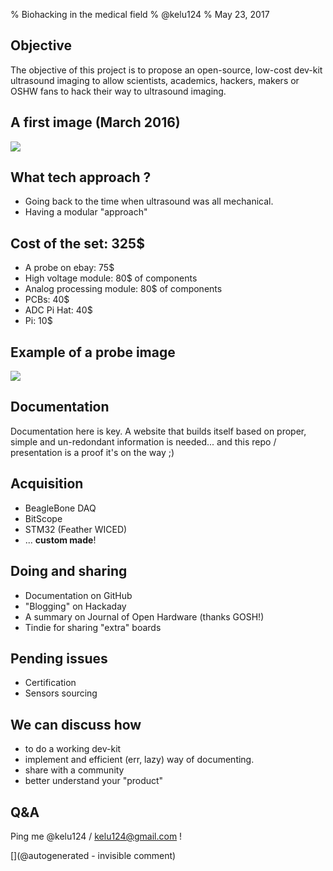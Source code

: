 % Biohacking in the medical field
% @kelu124
% May 23, 2017

## Objective

The objective of this project is to propose an open-source, low-cost dev-kit ultrasound imaging  to allow scientists, academics, hackers, makers or OSHW fans to hack their way to ultrasound imaging.

## A first image (March 2016)

![](https://github.com/kelu124/murgen-dev-kit/raw/master/worklog/Images/Session_7/MurgenComparative.png)

## What tech approach ?

* Going back to the time when ultrasound was all mechanical.
* Having a modular "approach"

## Cost of the set: 325$

* A probe on ebay: 75$
* High voltage module: 80$ of components
* Analog processing module: 80$ of components
* PCBs: 40$
* ADC Pi Hat: 40$ 
* Pi: 10$

## Example of a probe image

![](https://raw.githubusercontent.com/kelu124/echomods/master/include/20160814/sonde3V_1-4.csv-SC.png)



## Documentation

Documentation here is key. A website that builds itself based on proper, simple and un-redondant information is needed... and this repo / presentation is a proof it's on the way ;)

## Acquisition

* BeagleBone DAQ
* BitScope
* STM32 (Feather WICED)
* ... __custom made__!


## Doing and sharing

* Documentation on GitHub
* "Blogging" on Hackaday
* A summary on Journal of Open Hardware (thanks GOSH!)
* Tindie for sharing "extra" boards

## Pending issues

* Certification
* Sensors sourcing

## We can discuss how

* to do a working dev-kit
* implement and efficient (err, lazy) way of documenting. 
* share with a community
* better understand your "product"


## Q&A

Ping me @kelu124 / kelu124@gmail.com !



[](@autogenerated - invisible comment)